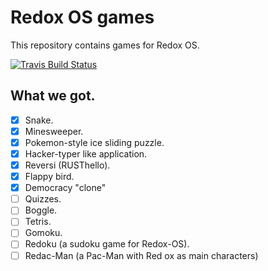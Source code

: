 # Redox OS games

This repository contains games for Redox OS.

[![Travis Build Status](https://travis-ci.org/redox-os/games-for-redox.svg?branch=master)](https://travis-ci.org/redox-os/games-for-redox)

## What we got.

- [x] Snake.
- [x] Minesweeper.
- [x] Pokemon-style ice sliding puzzle.
- [x] Hacker-typer like application.
- [x] Reversi (RUSThello).
- [x] Flappy bird.
- [x] Democracy "clone"
- [ ] Quizzes.
- [ ] Boggle.
- [ ] Tetris.
- [ ] Gomoku.
- [ ] Redoku (a sudoku game for Redox-OS).
- [ ] Redac-Man (a Pac-Man with Red ox as main characters)
